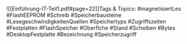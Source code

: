 
![[Einführung-IT-Teil1.pdf#page=22]]Tags & Topics:
   #magnetisiertLes
   #FlashEEPROM
   #Schreib
   #Speicherbausteine
   #LesegeschwindigkeitenQuellen
   #Speichertyps
   #Zugriffszeiten
   #Festplatten
   #FlashSpeicher
   #Oberflche
   #Stand
   #Scheiben
   #Bytes
   #DesktopFestplatte
   #Bezeichnung
   #Speicherzugriff